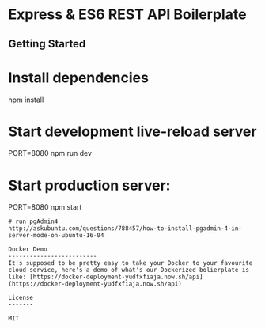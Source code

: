 Express & ES6 REST API Boilerplate
==================================

Getting Started
---------------

# Install dependencies
npm install

# Start development live-reload server
PORT=8080 npm run dev

# Start production server:
PORT=8080 npm start
```
# run pgAdmin4
http://askubuntu.com/questions/788457/how-to-install-pgadmin-4-in-server-mode-on-ubuntu-16-04

Docker Demo
-------------------------
It's supposed to be pretty easy to take your Docker to your favourite cloud service, here's a demo of what's our Dockerized bolierplate is like: [https://docker-deployment-yudfxfiaja.now.sh/api](https://docker-deployment-yudfxfiaja.now.sh/api)

License
-------

MIT
